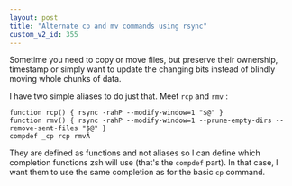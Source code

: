 ```yaml
---
layout: post
title: "Alternate cp and mv commands using rsync"
custom_v2_id: 355
---
```


Sometime you need to copy or move files, but preserve their ownership,
timestamp or simply want to update the changing bits instead of blindly moving
whole chunks of data.

I have two simple aliases to do just that. Meet `rcp` and `rmv` :

    
    function rcp() { rsync -rahP --modify-window=1 "$@" }   
    function rmv() { rsync -rahP --modify-window=1 --prune-empty-dirs --remove-sent-files "$@" }  
    compdef _cp rcp rmvÂ 

They are defined as functions and not aliases so I can define which completion
functions zsh will use (that's the `compdef` part). In that case, I want them
to use the same completion as for the basic `cp` command.

